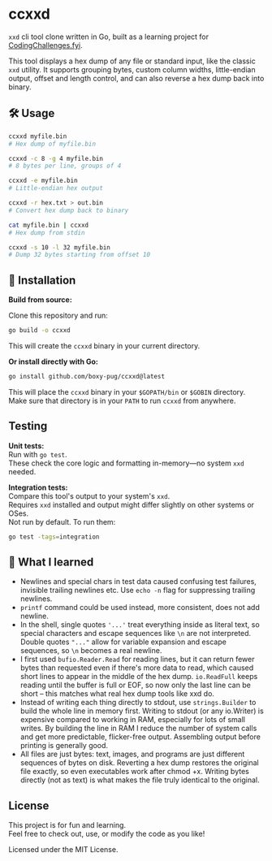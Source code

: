 # ccxxd

`xxd` cli tool clone written in Go, built as a learning project for [CodingChallenges.fyi](https://codingchallenges.fyi/challenges/challenge-xxd).

This tool displays a hex dump of any file or standard input, like the classic `xxd` utility. It supports grouping bytes, custom column widths, little-endian output, offset and length control, and can also reverse a hex dump back into binary.  

## 🛠️ Usage

```sh
ccxxd myfile.bin
# Hex dump of myfile.bin

ccxxd -c 8 -g 4 myfile.bin
# 8 bytes per line, groups of 4

ccxxd -e myfile.bin
# Little-endian hex output

ccxxd -r hex.txt > out.bin
# Convert hex dump back to binary

cat myfile.bin | ccxxd
# Hex dump from stdin

ccxxd -s 10 -l 32 myfile.bin
# Dump 32 bytes starting from offset 10
```

## 📀 Installation

**Build from source:**

Clone this repository and run:
```sh
go build -o ccxxd
```
This will create the `ccxxd` binary in your current directory.

**Or install directly with Go:**

```sh
go install github.com/boxy-pug/ccxxd@latest
```
This will place the `ccxxd` binary in your `$GOPATH/bin` or `$GOBIN` directory. Make sure that directory is in your `PATH` to run `ccxxd` from anywhere.
 

## Testing

**Unit tests:**  
Run with `go test`.  
These check the core logic and formatting in-memory—no system `xxd` needed.

**Integration tests:**  
Compare this tool's output to your system's `xxd`.  
Requires `xxd` installed and output might differ slightly on other systems or OSes.  
Not run by default. To run them:

```sh
go test -tags=integration
```                           

## 🧠 What I learned

-   Newlines and special chars in test data caused confusing test failures, invisible trailing newlines etc. Use `echo -n` flag for suppressing trailing newlines.
-   `printf` command could be used instead, more consistent, does not add newline.
-   In the shell, single quotes `'...'` treat everything inside as literal text, so special characters and escape sequences like `\n` are not interpreted. Double quotes `"..."` allow for variable expansion and escape sequences, so `\n` becomes a real newline.
-   I first used `bufio.Reader.Read` for reading lines, but it can return fewer bytes than requested even if there's more data to read, which caused short lines to appear in the middle of the hex dump. `io.ReadFull` keeps reading until the buffer is full or EOF, so now only the last line can be short – this matches what real hex dump tools like xxd do.               
-   Instead of writing each thing directly to stdout, use `strings.Builder` to build the whole line in memory first. Writing to stdout (or any io.Writer) is expensive compared to working in RAM, especially for lots of small writes. By building the line in RAM I reduce the number of system calls and get more predictable, flicker-free output. Assembling output before printing is generally good.
-   All files are just bytes: text, images, and programs are just different sequences of bytes on disk. Reverting a hex dump restores the original file exactly, so even executables work after chmod +x. Writing bytes directly (not as text) is what makes the file truly identical to the original.


## License

This project is for fun and learning.  
Feel free to check out, use, or modify the code as you like!

Licensed under the MIT License.
